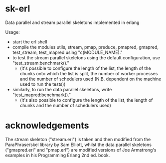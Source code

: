 # sk-erl
Data parallel and stream parallel skeletons implemented in erlang

Usage:
* start the erl shell
* compile the modules utils, stream, pmap, preduce, pmapred, gmapred, test_stream, test_mapred using "c(MODULE_NAME)."
* to test the stream parallel skeletons using the default configuration, use "test_stream:benchmark()."
  - (it's possible to configure the length of the list, the length of the chunks onto which the list is split, the number of worker processes and the number of schedulers used (N.B. dependent on the machine used to run the tests))
* similarly, to run the data parallel skeletons, write "test_mapred:benchmark()."
  - (it's also possible to configure the length of the list, the length of chunks and the number of schedulers used)

# acknowledgements
The stream skeleton ("stream.erl") is taken and then modified from the ParaPhrase/skel library by Sam Elliott, whilst the data parallel skeletons ("gmapred.erl" and "pmap.erl") are modified versions of Joe Armstrong's examples in his Programming Erlang 2nd ed. book.
